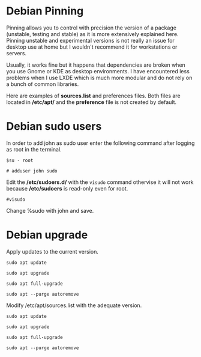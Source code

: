 # Debian Pinning
Pinning allows you to control with precision the version of a package 
(unstable, testing and stable) as it is more extensively explained here. 
Pinning unstable and experimental versions is not really an issue for 
desktop use at home but I wouldn't recommend it for workstations or servers.

Usually, it works fine but it happens that dependencies are broken when you 
use Gnome or KDE as desktop environments. 
I have encountered less problems when I use LXDE which is much more modular 
and do not rely on a bunch of common libraries.

Here are examples of **sources.list** and preferences files. Both files are 
located in **/etc/apt/** and the **preference** file is not created by default.

# Debian sudo users
In order to add john as sudo user enter the following command after logging 
as root in the terminal. 

 
``$su - root``

``# adduser john sudo``

Edit the **/etc/sudoers.d/** with the ``visudo`` command othervise it will 
not work because **/etc/sudoers** is read-only even for root. 

``#visudo``

Change %sudo with john and save.

# Debian upgrade
Apply updates to the current version.

``sudo apt update ``

``sudo apt upgrade``

``sudo apt full-upgrade``

``sudo apt --purge autoremove``

Modify /etc/apt/sources.list with the adequate version.

``sudo apt update ``

``sudo apt upgrade``

``sudo apt full-upgrade``

``sudo apt --purge autoremove``

